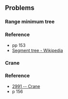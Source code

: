## Problems

### Range minimum tree

### Reference
* pp 153
* [Segment tree - Wikipedia](https://en.wikipedia.org/wiki/Segment_tree)

### Crane

### Reference
* [2991 -- Crane](http://poj.org/problem?id=2991)
* p 156
